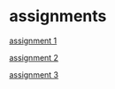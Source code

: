 # assignments


[assignment 1](https://github.com/Pepijnn599/assignments/blob/master/Assignment_week_2.ipynb)

[assignment 2](https://github.com/Pepijnn599/assignments/blob/master/Assignment_week_4.ipynb)

[assignment 3](https://github.com/Pepijnn599/assignments/blob/master/Assignment_week_5.ipynb)
